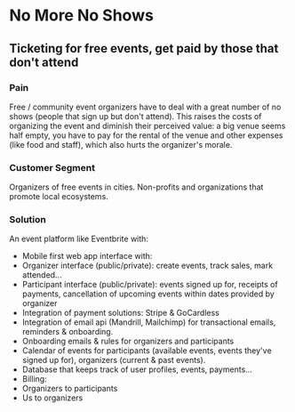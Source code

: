# No More No Shows
## Ticketing for free events, get paid by those that don't attend
### Pain
Free / community event organizers have to deal with a great number of no shows (people that sign up but don't attend). This raises the costs of organizing the event and diminish their perceived value: a big venue seems half empty, you have to pay for the rental of the venue and other expenses (like food and staff), which also hurts the organizer's morale.
### Customer Segment
Organizers of free events in cities. Non-profits and organizations that promote local ecosystems.
### Solution
An event platform like Eventbrite with:
* Mobile first web app interface with: 
* Organizer interface (public/private): create events, track sales, mark attended... 
* Participant interface (public/private): events signed up for, receipts of payments, cancellation of upcoming events within dates provided by organizer 
* Integration of payment solutions: Stripe & GoCardless 
* Integration of email api (Mandrill, Mailchimp) for transactional emails, reminders & onboarding. 
* Onboarding emails & rules for organizers and participants 
* Calendar of events for participants (available events, events they've signed up for), organizers (current & past events). 
* Database that keeps track of user profiles, events, payments... 
* Billing: 
* Organizers to participants 
* Us to organizers


